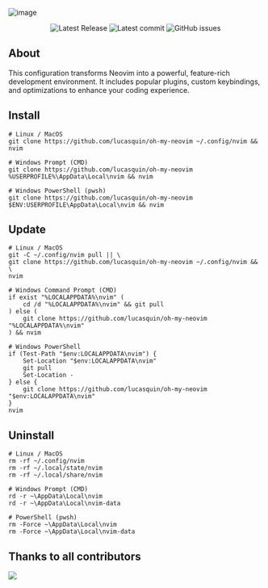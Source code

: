![image](https://github.com/user-attachments/assets/2aae3847-1c2b-41f7-8e8f-50a90e6e733b)


<div align="center">

![Latest Release](https://img.shields.io/github/v/release/lucasquin/oh-my-neovim?style=for-the-badge&color=07B6CE&labelColor=0D0E14)
![Latest commit](https://img.shields.io/github/last-commit/lucasquin/oh-my-neovim?style=for-the-badge&color=15BE91&labelColor=0D0E14)
![GitHub issues](https://img.shields.io/github/issues/lucasquin/oh-my-neovim?style=for-the-badge&color=20C463&labelColor=0D0E14)

</div>

## About

This configuration transforms Neovim into a powerful, feature-rich development environment. It includes popular plugins, custom keybindings, and optimizations to enhance your coding experience.

## Install

```shell
# Linux / MacOS
git clone https://github.com/lucasquin/oh-my-neovim ~/.config/nvim && nvim

# Windows Prompt (CMD)
git clone https://github.com/lucasquin/oh-my-neovim %USERPROFILE%\AppData\Local\nvim && nvim

# Windows PowerShell (pwsh)
git clone https://github.com/lucasquin/oh-my-neovim $ENV:USERPROFILE\AppData\Local\nvim && nvim
```

## Update

```shell
# Linux / MacOS
git -C ~/.config/nvim pull || \
git clone https://github.com/lucasquin/oh-my-neovim ~/.config/nvim && \
nvim

# Windows Command Prompt (CMD)
if exist "%LOCALAPPDATA%\nvim" (
    cd /d "%LOCALAPPDATA%\nvim" && git pull
) else (
    git clone https://github.com/lucasquin/oh-my-neovim "%LOCALAPPDATA%\nvim"
) && nvim

# Windows PowerShell
if (Test-Path "$env:LOCALAPPDATA\nvim") {
    Set-Location "$env:LOCALAPPDATA\nvim"
    git pull
    Set-Location -
} else {
    git clone https://github.com/lucasquin/oh-my-neovim "$env:LOCALAPPDATA\nvim"
}
nvim
```

## Uninstall

```shell
# Linux / MacOS
rm -rf ~/.config/nvim
rm -rf ~/.local/state/nvim
rm -rf ~/.local/share/nvim

# Windows Prompt (CMD)
rd -r ~\AppData\Local\nvim
rd -r ~\AppData\Local\nvim-data

# PowerShell (pwsh)
rm -Force ~\AppData\Local\nvim
rm -Force ~\AppData\Local\nvim-data
```

## Thanks to all contributors

<div align="left"><p>
    <a href="https://github.com/lucasquin/oh-my-neovim/graphs/contributors">
      <img src="https://contrib.rocks/image?repo=lucasquin/oh-my-neovim" />
    </a>
</div>
